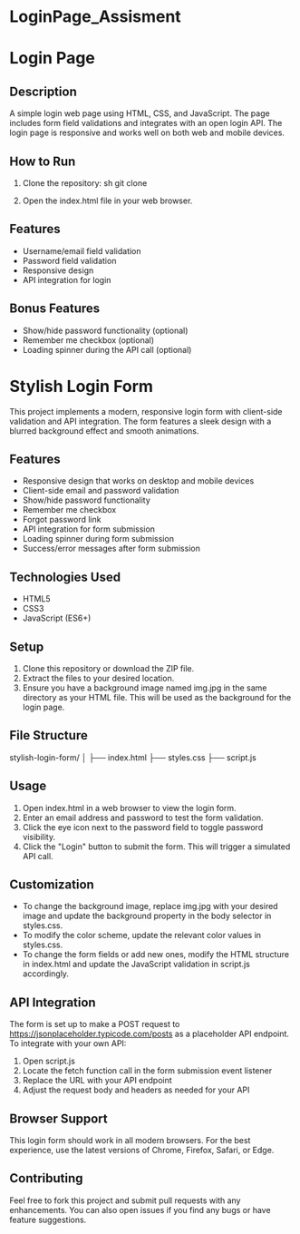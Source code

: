 # LoginPage_Assisment
# Login Page

## Description
A simple login web page using HTML, CSS, and JavaScript. The page includes form field validations and integrates with an open login API. The login page is responsive and works well on both web and mobile devices.

## How to Run
1. Clone the repository:
    sh
    git clone <repository-url>
    
2. Open the index.html file in your web browser.



## Features
- Username/email field validation
- Password field validation
- Responsive design
- API integration for login

## Bonus Features
- Show/hide password functionality (optional)
- Remember me checkbox (optional)
- Loading spinner during the API call (optional)


# Stylish Login Form

This project implements a modern, responsive login form with client-side validation and API integration. The form features a sleek design with a blurred background effect and smooth animations.

## Features

- Responsive design that works on desktop and mobile devices
- Client-side email and password validation
- Show/hide password functionality
- Remember me checkbox
- Forgot password link
- API integration for form submission
- Loading spinner during form submission
- Success/error messages after form submission

## Technologies Used

- HTML5
- CSS3
- JavaScript (ES6+)


## Setup

1. Clone this repository or download the ZIP file.
2. Extract the files to your desired location.
3. Ensure you have a background image named img.jpg in the same directory as your HTML file. This will be used as the background for the login page.

## File Structure


stylish-login-form/
│
├── index.html
├── styles.css
├── script.js



## Usage

1. Open index.html in a web browser to view the login form.
2. Enter an email address and password to test the form validation.
3. Click the eye icon next to the password field to toggle password visibility.
4. Click the "Login" button to submit the form. This will trigger a simulated API call.

## Customization

- To change the background image, replace img.jpg with your desired image and update the background property in the body selector in styles.css.
- To modify the color scheme, update the relevant color values in styles.css.
- To change the form fields or add new ones, modify the HTML structure in index.html and update the JavaScript validation in script.js accordingly.

## API Integration

The form is set up to make a POST request to https://jsonplaceholder.typicode.com/posts as a placeholder API endpoint. To integrate with your own API:

1. Open script.js
2. Locate the fetch function call in the form submission event listener
3. Replace the URL with your API endpoint
4. Adjust the request body and headers as needed for your API

## Browser Support

This login form should work in all modern browsers. For the best experience, use the latest versions of Chrome, Firefox, Safari, or Edge.

## Contributing

Feel free to fork this project and submit pull requests with any enhancements. You can also open issues if you find any bugs or have feature suggestions.
